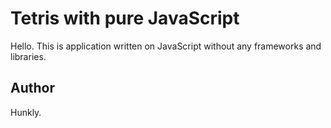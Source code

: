 # Tetris with pure JavaScript
Hello. This is application written on JavaScript without any frameworks and libraries.

## Author 
Hunkly.
